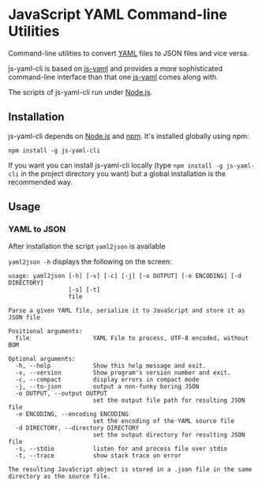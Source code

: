 JavaScript YAML Command-line Utilities
======================================

Command-line utilities to convert [YAML](http://yaml.org/) files to JSON files and vice versa.

js-yaml-cli is based on [js-yaml](http://github.com/nodeca/js-yaml)
and provides a more sophisticated command-line interface 
than that one [js-yaml](http://github.com/nodeca/js-yaml) comes along with.

The scripts of js-yaml-cli run under [Node.js](http://nodejs.org/).

## Installation

js-yaml-cli depends on [Node.js](http://nodejs.org/) and [npm](http://npmjs.org/). It's
installed globally using npm:

```
npm install -g js-yaml-cli
```

If you want you can install js-yaml-cli locally (type `npm install -g js-yaml-cli` in the project directory you want)
but a global installation is the recommended way.

## Usage

### YAML to JSON

After installation the script `yaml2json` is available

`yaml2json -h` displays the following on the screen:

~~~
usage: yaml2json [-h] [-v] [-c] [-j] [-o OUTPUT] [-e ENCODING] [-d DIRECTORY]
                 [-s] [-t]
                 file

Parse a given YAML file, serialize it to JavaScript and store it as JSON file

Positional arguments:
  file                  YAML File to process, UTF-8 encoded, without BOM

Optional arguments:
  -h, --help            Show this help message and exit.
  -v, --version         Show program's version number and exit.
  -c, --compact         display errors in compact mode
  -j, --to-json         output a non-funky boring JSON
  -o OUTPUT, --output OUTPUT
                        set the output file path for resulting JSON file
  -e ENCODING, --encoding ENCODING
                        set the encoding of the YAML source file
  -d DIRECTORY, --directory DIRECTORY
                        set the output directory for resulting JSON file
  -s, --stdio           listen for and process file over stdio
  -t, --trace           show stack trace on error

The resulting JavaScript object is stored in a .json file in the same
directory as the source file.
~~~